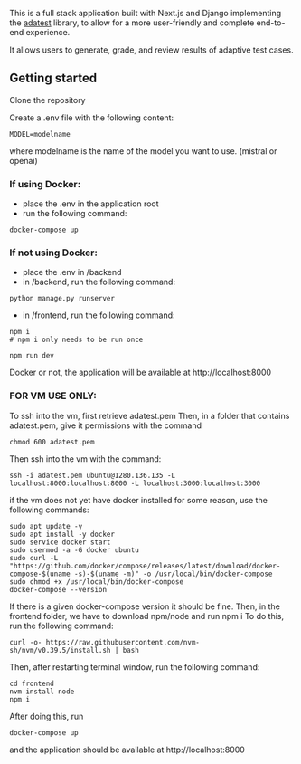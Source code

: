 This is a full stack application built with Next.js and Django implementing the 
[adatest](https://github.com/microsoft/adaptive-testing) library, to allow for a 
more user-friendly and complete end-to-end experience.

It allows users to generate, grade, and review results of adaptive test cases.

## Getting started
Clone the repository

Create a .env file with the following content:
```angular2html
MODEL=modelname
```
where modelname is the name of the model you want to use. (mistral or openai)

### If using Docker:
- place the .env in the application root
- run the following command:
```
docker-compose up
```

### If not using Docker:
- place the .env in /backend
- in /backend, run the following command:
```
python manage.py runserver
```
- in /frontend, run the following command:
```
npm i
# npm i only needs to be run once

npm run dev
```
Docker or not, the application will be available at http://localhost:8000

### FOR VM USE ONLY:
To ssh into the vm, first retrieve adatest.pem
Then, in a folder that contains adatest.pem, give it permissions with the command
```
chmod 600 adatest.pem
```
Then ssh into the vm with the command:
```
ssh -i adatest.pem ubuntu@1280.136.135 -L localhost:8000:localhost:8000 -L localhost:3000:localhost:3000
```
if the vm does not yet have docker installed for some reason, use the following commands:
```
sudo apt update -y
sudo apt install -y docker
sudo service docker start
sudo usermod -a -G docker ubuntu
sudo curl -L "https://github.com/docker/compose/releases/latest/download/docker-compose-$(uname -s)-$(uname -m)" -o /usr/local/bin/docker-compose
sudo chmod +x /usr/local/bin/docker-compose
docker-compose --version
```
If there is a given docker-compose version it should be fine.
Then, in the frontend folder, we have to download npm/node and run npm i
To do this, run the following command:
```
curl -o- https://raw.githubusercontent.com/nvm-sh/nvm/v0.39.5/install.sh | bash
```
Then, after restarting terminal window, run the following command:
```
cd frontend
nvm install node
npm i 
```
After doing this, run 
```    
docker-compose up
```
and the application should be available at http://localhost:8000